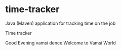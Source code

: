 # time-tracker
Java (Maven) application for tracking time on the job

Time tracker

Good Evening vamsi dence
Welcome to Vamsi World

